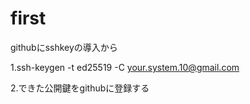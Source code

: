 # first

githubにsshkeyの導入から

1.ssh-keygen -t ed25519 -C your.system.10@gmail.com

2.できた公開鍵をgithubに登録する